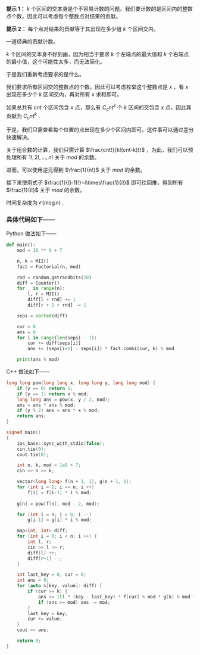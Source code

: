 **提示 1：** $k$ 个区间的交本身是个不容易计数的问题。我们要计数的是区间内的整数点个数，因此可以考虑每个整数点对结果的贡献。

**提示 2：** 每个点对结果的贡献等于其出现在多少组 $k$ 个区间交内。

一道经典的贡献计数。

$k$ 个区间的交本身不好刻画，因为相当于要求 $k$ 个左端点的最大值和 $k$ 个右端点的最小值，这个可能性太多，而无法简化。

于是我们重新考虑要求的是什么。

我们要求所有区间交的整数点的个数。因此可以考虑枚举这个整数点是 $x$ ，看 $x$ 出现在多少个 $k$ 区间交内，再对所有 $x$ 求和即可。

如果总共有 $cnt$ 个区间包含 $x$ 点，那么有 $C_cnt^k$ 个 $k$ 区间的交包含 $x$ 点，因此其贡献为 $C_cnt^k$ .

于是，我们只需查看每个位置的点出现在多少个区间内即可。这件事可以通过差分快速解决。

关于组合数的计算，我们只需计算 $\frac{cnt!}{k!(cnt-k)!}$ ，为此，我们可以预处理所有 $1!,2!,\dots,n!$ 关于 $mod$ 的余数。

进而，可以使用逆元得到 $\frac{1}{n!}$ 关于 $mod$ 的余数。

接下来使用式子 $\frac{1}{(i-1)!}=i\times\frac{1}{i!}$ 即可往回推，得到所有 $\frac{1}{i!}$ 关于 $mod$ 的余数。

时间复杂度为 $\mathcal{O}(n\log n)$ .

### 具体代码如下——

Python 做法如下——

```Python []
def main():
    mod = 10 ** 9 + 7

    n, k = MII()
    fact = Factorial(n, mod)

    rnd = random.getrandbits(20)
    diff = Counter()
    for _ in range(n):
        l, r = MII()
        diff[l + rnd] += 1
        diff[r + 1 + rnd] -= 1

    seps = sorted(diff)

    cur = 0
    ans = 0
    for i in range(len(seps) - 1):
        cur += diff[seps[i]]
        ans += (seps[i+1] - seps[i]) * fact.combi(cur, k) % mod

    print(ans % mod)
```

C++ 做法如下——

```cpp []
long long pow(long long x, long long y, long long mod) {
    if (y == 0) return 1;
    if (y == 1) return x % mod;
    long long ans = pow(x, y / 2, mod);
    ans = ans * ans % mod;
    if (y % 2) ans = ans * x % mod;
    return ans;
}

signed main()
{
    ios_base::sync_with_stdio(false);
    cin.tie(0);
    cout.tie(0);

    int n, k, mod = 1e9 + 7;
    cin >> n >> k;

    vector<long long> f(n + 1, 1), g(n + 1, 1);
    for (int i = 1; i <= n; i ++)
        f[i] = f[i-1] * i % mod;
    
    g[n] = pow(f[n], mod - 2, mod);

    for (int i = n; i > 0; i --)
        g[i-1] = g[i] * i % mod;

    map<int, int> diff;
    for (int i = 0; i < n; i ++) {
        int l, r;
        cin >> l >> r;
        diff[l] ++;
        diff[r+1] --;
    }

    int last_key = 0, cur = 0;
    int ans = 0;
    for (auto &[key, value]: diff) {
        if (cur >= k) {
            ans += 1ll * (key - last_key) * f[cur] % mod * g[k] % mod * g[cur - k] % mod;
            if (ans >= mod) ans -= mod;
        }
        last_key = key;
        cur += value;
    }
    cout << ans;

    return 0;
}
```

